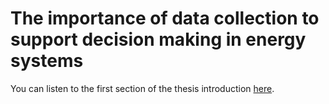 # The importance of data collection to support decision making in energy systems

You can listen to the first section of the thesis introduction [here](https://mal84emma.github.io/thesis/introduction.mp4).